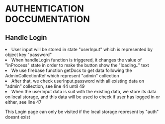<h1>AUTHENTICATION DOCCUMENTATION</h1>

<h2>Handle Login</h2>
<li>User input will be stored in state "userInput" which is represented by object key "password"</li>
<li>When handleLogin function is triggered, it changes the value of "inProcess" state in order to make the button show the "loading.." text</li>
<li>We use firebase function getDocs to get data following the AdminCollectionRef which represent "admin" collection</li>
<li>After that, we check userInput.password with all existing data on "admin" collection, see line 44 until 49</li>
<li>When the userInput data is suit with the existing data, we store its data on local storage, and this data will be used to check if user has logged in or either, see line 47</li>



This Login page can only be visited if the local storage represent by "auth" doesnt exist